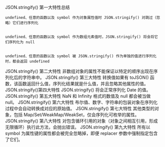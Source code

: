 JSON.stringify() 第一大特性总结

    undefined、任意的函数以及 symbol 作为对象属性值时 JSON.stringify() 对跳过（忽略）它们进行序列化


    undefined、任意的函数以及 symbol 作为数组元素值时，JSON.stringify() 将会将它们序列化为 null


    undefined、任意的函数以及 symbol 被 JSON.stringify() 作为单独的值进行序列化时，都会返回 undefined
JSON.stringify() 第二大特性
    非数组对象的属性不能保证以特定的顺序出现在序列化后的字符串中。
JSON.stringify() 第三大特性
    转换值如果有 toJSON() 函数，该函数返回什么值，序列化结果就是什么值，并且忽略其他属性的值。
JSON.stringify()第四大特性
    JSON.stringify() 将会正常序列化 Date 的值。
JSON.stringify() 第五大特性
    NaN 和 Infinity 格式的数值及 null 都会被当做 null。
JSON.stringify() 第六大特性
    布尔值、数字、字符串的包装对象在序列化过程中会自动转换成对应的原始值。
JSON.stringify() 第七大特性
    其他类型的对象，包括 Map/Set/WeakMap/WeakSet，仅会序列化可枚举的属性。
JSON.stringify() 第八大特性
    对包含循环引用的对象（对象之间相互引用，形成无限循环）执行此方法，会抛出错误。
JSON.stringify() 第九大特性
    所有以 symbol 为属性键的属性都会被完全忽略掉，即便 replacer 参数中强制指定包含了它们。